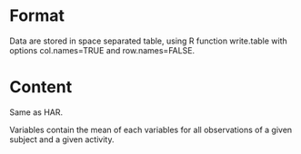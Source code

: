 # Format

Data are stored in space separated table, using
R function write.table with options col.names=TRUE and 
row.names=FALSE.

# Content

Same as HAR.

Variables contain the mean of each variables for all
observations of a given subject and a given activity.

